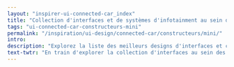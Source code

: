 ```yaml
---
layout: "inspirer-ui-connected-car_index"
title: "Collection d'interfaces et de systèmes d'infotainment au sein des voitures connectées Mini"
tags: "ui-connected-car-constructeurs-mini"
permalink: "/inspiration/ui-design/connected-car/constructeurs/mini/"
intro:
description: "Explorez la liste des meilleurs designs d'interfaces et concepts de tableaux de bord automobiles de Mini"
text-twtr: "En train d'explorer la collection d'interfaces au sein des voitures connectées Mini du @MagDuWebdesign"
---
```

